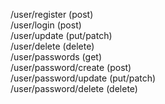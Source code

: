 /user/register (post)  
/user/login (post)  
/user/update (put/patch)  
/user/delete (delete)  
/user/passwords (get)  
/user/password/create (post)  
/user/password/update (put/patch)  
/user/password/delete (delete)
